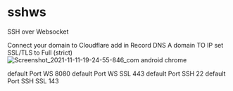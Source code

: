 # sshws
SSH over Websocket

Connect your domain to Cloudflare
add in Record DNS A domain TO IP
set SSL/TLS to Full (strict)
![Screenshot_2021-11-11-19-24-55-846_com android chrome](https://user-images.githubusercontent.com/51095316/141297698-8033d248-9c20-408d-aa81-485f390a5687.jpg)



default Port WS 8080
default Port WS SSL 443
default Port SSH 22
default Port SSH SSL 143

